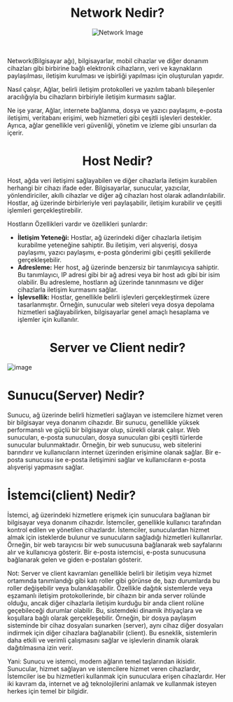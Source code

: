 <h1 align='center'>Network Nedir?</h1>

<div align="center">
    <img src="https://github.com/Okan-tumuklu/Network-dersleri/assets/117488504/247c7c1e-95c8-43b2-af11-26d62046f1f0" alt="Network Image">
</div>
<br></br>
<p>
    Network(Bilgisayar ağı), bilgisayarlar, mobil cihazlar ve diğer donanım cihazları gibi birbirine bağlı elektronik cihazların, veri ve kaynakların paylaşılması, iletişim kurulması ve işbirliği yapılması için oluşturulan yapıdır.

Nasıl çalışır, Ağlar, belirli iletişim protokolleri ve yazılım tabanlı bileşenler aracılığıyla bu cihazların birbiriyle iletişim kurmasını sağlar.

Ne işe yarar, Ağlar, internete bağlanma, dosya ve yazıcı paylaşımı, e-posta iletişimi, veritabanı erişimi, web hizmetleri gibi çeşitli işlevleri destekler. Ayrıca, ağlar genellikle veri güvenliği, yönetim ve izleme gibi unsurları da içerir. </p>

<h1 align='center'>Host Nedir?</h1>

<p> 
    Host, ağda veri iletişimi sağlayabilen ve diğer cihazlarla iletişim kurabilen herhangi bir cihazı ifade eder. Bilgisayarlar, sunucular, yazıcılar, yönlendiriciler, akıllı cihazlar ve diğer ağ cihazları host olarak adlandırılabilir. Hostlar, ağ üzerinde birbirleriyle veri paylaşabilir, iletişim kurabilir ve çeşitli işlemleri gerçekleştirebilir. </p>

Hostların Özellikleri vardır ve özellikleri şunlardır:

- **İletişim Yeteneği:** Hostlar, ağ üzerindeki diğer cihazlarla iletişim kurabilme yeteneğine sahiptir. Bu iletişim, veri alışverişi, dosya paylaşımı, yazıcı paylaşımı, e-posta gönderimi gibi çeşitli şekillerde gerçekleşebilir.
- **Adresleme:** Her host, ağ üzerinde benzersiz bir tanımlayıcıya sahiptir. Bu tanımlayıcı, IP adresi gibi bir ağ adresi veya bir host adı gibi bir isim olabilir. Bu adresleme, hostların ağ üzerinde tanınmasını ve diğer cihazlarla iletişim kurmasını sağlar.
- **İşlevsellik:** Hostlar, genellikle belirli işlevleri gerçekleştirmek üzere tasarlanmıştır. Örneğin, sunucular web siteleri veya dosya depolama hizmetleri sağlayabilirken, bilgisayarlar genel amaçlı hesaplama ve işlemler için kullanılır.

<h1 align="center">Server ve Client nedir?</h1>

![image](https://github.com/Okan-tumuklu/Network-dersleri/assets/117488504/48870ebb-6174-4cd9-a75b-497c691f61a0)

<h1 algin="center">Sunucu(Server) Nedir?</h1>

Sunucu, ağ üzerinde belirli hizmetleri sağlayan ve istemcilere hizmet veren bir bilgisayar veya donanım cihazıdır. Bir sunucu, genellikle yüksek performanslı ve güçlü bir bilgisayar olup, sürekli olarak çalışır. Web sunucuları, e-posta sunucuları, dosya sunucuları gibi çeşitli türlerde sunucular bulunmaktadır. Örneğin, bir web sunucusu, web sitelerini barındırır ve kullanıcıların internet üzerinden erişimine olanak sağlar. Bir e-posta sunucusu ise e-posta iletişimini sağlar ve kullanıcıların e-posta alışverişi yapmasını sağlar.

<h1 algin="center">İstemci(client) Nedir?</h1>

İstemci, ağ üzerindeki hizmetlere erişmek için sunuculara bağlanan bir bilgisayar veya donanım cihazıdır. İstemciler, genellikle kullanıcı tarafından kontrol edilen ve yönetilen cihazlardır. İstemciler, sunuculardan hizmet almak için isteklerde bulunur ve sunucuların sağladığı hizmetleri kullanırlar. Örneğin, bir web tarayıcısı bir web sunucusuna bağlanarak web sayfalarını alır ve kullanıcıya gösterir. Bir e-posta istemcisi, e-posta sunucusuna bağlanarak gelen ve giden e-postaları gösterir.


Not: Server ve client kavramları genellikle belirli bir iletişim veya hizmet ortamında tanımlandığı gibi katı roller gibi görünse de, bazı durumlarda bu roller değişebilir veya bulanıklaşabilir. Özellikle dağıtık sistemlerde veya eşzamanlı iletişim protokollerinde, bir cihazın bir anda server rolünde olduğu, ancak diğer cihazlarla iletişim kurduğu bir anda client rolüne geçebileceği durumlar olabilir. Bu, sistemdeki dinamik ihtiyaçlara ve koşullara bağlı olarak gerçekleşebilir. Örneğin, bir dosya paylaşım sisteminde bir cihaz dosyaları sunarken (server), aynı cihaz diğer dosyaları indirmek için diğer cihazlara bağlanabilir (client). Bu esneklik, sistemlerin daha etkili ve verimli çalışmasını sağlar ve işlevlerin dinamik olarak dağıtılmasına izin verir.

Yani:
Sunucu ve istemci, modern ağların temel taşlarından ikisidir. Sunucular, hizmet sağlayan ve istemcilere hizmet veren cihazlardır, İstemciler ise bu hizmetleri kullanmak için sunuculara erişen cihazlardır. Her iki kavram da, internet ve ağ teknolojilerini anlamak ve kullanmak isteyen herkes için temel bir bilgidir.
